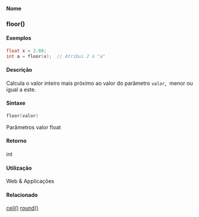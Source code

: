 
#### Nome
### floor()

#### Exemplos

```pde
float x = 2.88;  
int a = floor(x);  // Atribui 2 à "a"

```



#### Descrição
Calcula o valor inteiro mais próximo ao valor do parâmetro `valor`,  menor ou igual a este.

#### Sintaxe
```pde
floor(valor)

```
Parâmetros
valor
float



#### Retorno

	
int

#### Utilização

	
Web & Applicações

#### Relacionado
[ceil()](ceil_
)
[round()](round_
)

